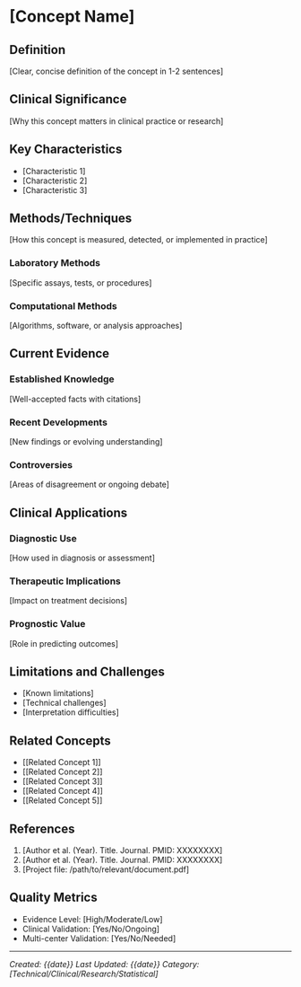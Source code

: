 # [Concept Name]

## Definition
[Clear, concise definition of the concept in 1-2 sentences]

## Clinical Significance
[Why this concept matters in clinical practice or research]

## Key Characteristics
- [Characteristic 1]
- [Characteristic 2]
- [Characteristic 3]

## Methods/Techniques
[How this concept is measured, detected, or implemented in practice]

### Laboratory Methods
[Specific assays, tests, or procedures]

### Computational Methods
[Algorithms, software, or analysis approaches]

## Current Evidence

### Established Knowledge
[Well-accepted facts with citations]

### Recent Developments
[New findings or evolving understanding]

### Controversies
[Areas of disagreement or ongoing debate]

## Clinical Applications

### Diagnostic Use
[How used in diagnosis or assessment]

### Therapeutic Implications
[Impact on treatment decisions]

### Prognostic Value
[Role in predicting outcomes]

## Limitations and Challenges
- [Known limitations]
- [Technical challenges]
- [Interpretation difficulties]

## Related Concepts
- [[Related Concept 1]]
- [[Related Concept 2]]
- [[Related Concept 3]]
- [[Related Concept 4]]
- [[Related Concept 5]]

## References
1. [Author et al. (Year). Title. Journal. PMID: XXXXXXXX]
2. [Author et al. (Year). Title. Journal. PMID: XXXXXXXX]
3. [Project file: /path/to/relevant/document.pdf]

## Quality Metrics
- Evidence Level: [High/Moderate/Low]
- Clinical Validation: [Yes/No/Ongoing]
- Multi-center Validation: [Yes/No/Needed]

---
*Created: {{date}}*
*Last Updated: {{date}}*
*Category: [Technical/Clinical/Research/Statistical]*